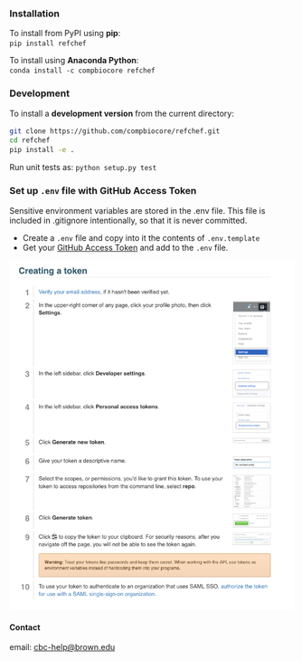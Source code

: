 
### Installation

To install from PyPI using **pip**:  
`pip install refchef`

To install using **Anaconda Python**:  
`conda install -c compbiocore refchef`


### Development
To install a **development version** from the current directory:  
```bash
git clone https://github.com/compbiocore/refchef.git
cd refchef
pip install -e .
```

Run unit tests as:
`python setup.py test`

### Set up `.env` file with GitHub Access Token
Sensitive environment variables are stored in the .env file. This file is included in .gitignore intentionally, so that it is never committed.
- Create a `.env` file and copy into it the contents of `.env.template`
- Get your [GitHub Access Token](https://help.github.com/articles/creating-a-personal-access-token-for-the-command-line/) and add to the `.env` file.  

![](assets/github_token.png)


#### Contact

email: cbc-help@brown.edu
